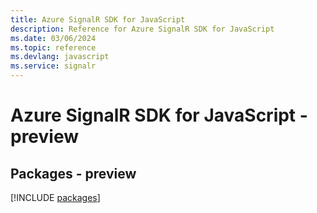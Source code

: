 ```yaml
---
title: Azure SignalR SDK for JavaScript
description: Reference for Azure SignalR SDK for JavaScript
ms.date: 03/06/2024
ms.topic: reference
ms.devlang: javascript
ms.service: signalr
---
```

# Azure SignalR SDK for JavaScript - preview
## Packages - preview
[!INCLUDE [packages](signalr-index.md)]